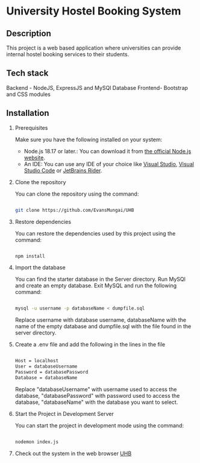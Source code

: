 # University Hostel Booking System

## Description

This project is a web based application where universities can provide internal hostel booking services to their students.

## Tech stack

Backend - NodeJS, ExpressJS and MySQl Database
Frontend- Bootstrap and CSS modules

## Installation

1. Prerequisites

    Make sure you have the following installed on your system:

   - Node.js 18.17 or later.: You can download it from [the official Node.js website](https://nodejs.org/en).
   - An IDE: You can use any IDE of your choice like [Visual Studio](https://visualstudio.microsoft.com/), [Visual Studio Code](https://code.visualstudio.com/) or [JetBrains Rider](https://www.jetbrains.com/rider/).

2. Clone the repository

    You can clone the repository using the command:

    ``` bash

    git clone https://github.com/EvansMungai/UHB

    ```

4. Restore dependencies

   You can restore the dependencies used by this project using the command:

    ``` bash

    npm install

    ```

5. Import the database

    You can find the starter database in the Server directory.
    Run MySQl and create an empty database. Exit MySQL and run the following command:

    ``` bash

    mysql -u username -p databaseName < dumpfile.sql

    ```
    Replace username with database username, databaseName with the name of the empty database and dumpfile.sql with the file found in the server directory.

6. Create a .env file and add the following in the lines in the file
   
    ``` bash

    Host = localhost
    User = databaseUsername
    Password = databasePassword
    Database = databaseName

    ```
    Replace "databaseUsername" with username used to access the database, "databasePassword" with password used to access the database, "databaseName" with the database you want to select.

7. Start the Project in Development Server

    You can start the project in development mode using the command:

    ``` bash

    nodemon index.js

    ```
8. Check out the system in the web browser
   [UHB](https://localhost:3000)




